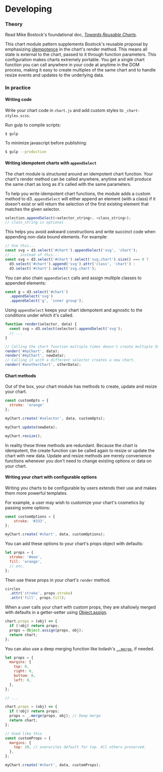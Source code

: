 # Developing

### Theory

Read Mike Bostock's foundational doc, _[Towards Reusable Charts](https://bost.ocks.org/mike/chart/)_.

This chart module pattern supplements Bostock's reusable proposal by emphasizing [idempotence](http://www.restapitutorial.com/lessons/idempotency.html) in the chart's render method. This means all state is external to the chart, passed to it through function parameters. This configuration makes charts extremely portable. You get a single chart function you can call anywhere in your code at anytime in the DOM process, making it easy to create multiples of the same chart and to handle resize events and updates to the underlying data.

### In practice

#### Writing code

Write your chart code in `chart.js` and add custom styles to `_chart-styles.scss`.

Run gulp to compile scripts:
```bash
$ gulp
```

To minimize javascript before publishing:
```bash
$ gulp --production
```

#### Writing idempotent charts with `appendSelect`

The chart module is structured around an idempotent chart function. Your chart's render method can be called anywhere, anytime and will produce the same chart as long as it's called with the same parameters.

To help you write idempotent chart functions, the module adds a custom method to d3. `appendSelect` will either append an element (with a class) if it doesn't exist or will return the selection of the first existing element that matches the given selector.

```javascript
selection.appendSelect(<selector_string>, <class_string>);
// class_string is optional
```

This helps you avoid awkward constructions and write succinct code when appending non-data bound elements. For example:

```javascript
// Use this...
const svg = d3.select('#chart').appendSelect('svg', 'chart');
// ... instead of this...
const svg = d3.select('#chart').select('svg.chart').size() === 0 ?
  d3.select('#chart').append('svg').attr('class', 'chart') :
  d3.select('#chart').select('svg.chart');
```

You can also chain `appendSelect` calls and assign multiple classes to appended elements:

```javascript
const g = d3.select('#chart')
  .appendSelect('svg')
  .appendSelect('g', 'inner group');
```

Using `appendSelect` keeps your chart idempotent and agnostic to the conditions under which it's called.

```javascript
function render(selector, data) {
  const svg = d3.select(selector).appendSelect('svg');
  // ...
}

// Calling the chart function multiple times doesn't create multiple SVGs.
render('#myChart', data);
render('#myChart', newData);
// Calling it with a different selector creates a new chart.
render('#anotherChart', otherData);
```

#### Chart methods

Out of the box, your chart module has methods to create, update and resize your chart.

```javascript
const customOpts = {
  stroke: 'orange'
};

myChart.create('#selector', data, customOpts);

myChart.update(newData);

myChart.resize();
```

In reality these three methods are redundant. Because the chart is idempotent, the create function can be called again to resize or update the chart with new data. Update and resize methods are merely convenience functions whenever you don't need to change existing options or data on your chart.


#### Writing your chart with configurable options

Writing you charts to be configurable by users extends their use and makes them more powerful templates.

For example, a user may wish to customize your chart's cosmetics by passing some options:

```javascript
const customOptions = {
    stroke: '#333',
};

myChart.create('#chart', data, customOptions);
```

You can add these options to your chart's props object with defaults:

```javascript
let props = {
  stroke: '#eee',
  fill: 'orange',
  // etc.
};
```

Then use these props in your chart's `render` method.

```javascript
circles
  .attr('stroke', props.stroke)
  .attr('fill', props.fill);
```

When a user calls your chart with custom props, they are shallowly merged with defaults in a getter-setter using [Object.assign](https://developer.mozilla.org/en-US/docs/Web/JavaScript/Reference/Global_Objects/Object/assign).

```javascript
chart.props = (obj) => {
  if (!obj) return props;
  props = Object.assign(props, obj);
  return chart;
};
```

You can also use a deep merging function like lodash's [`_.merge`](https://lodash.com/docs/4.17.4#merge), if needed.

```javascript
let props = {
  margins: {
    top: 0,
    right: 0,
    bottom: 0,
    left: 0,
  },
};

// ...

chart.props = (obj) => {
  if (!obj) return props;
  props = _.merge(props, obj); // Deep merge
  return chart;
};

// Used like this
const customProps = {
  margins: {
    top: 20, // overwrites default for top. All others preserved.
  },
};

myChart.create('#chart', data, customProps);
```
